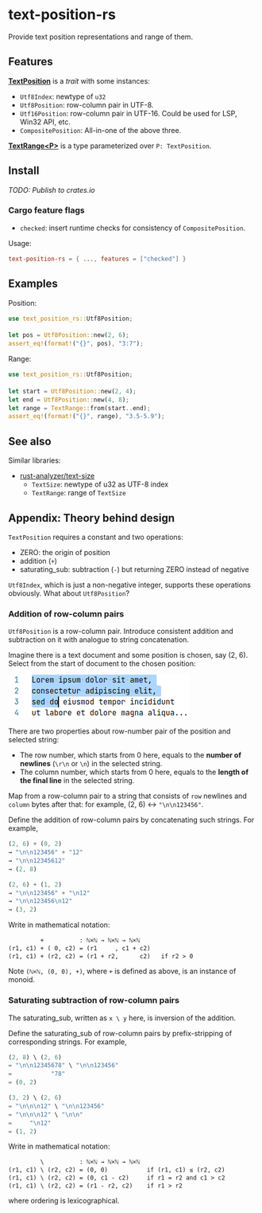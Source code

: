 # text-position-rs

Provide text position representations and range of them.

## Features

**[TextPosition](./src/position.rs)** is a *trait* with some instances:

- `Utf8Index`: newtype of `u32`
- `Utf8Position`: row-column pair in UTF-8.
- `Utf16Position`: row-column pair in UTF-16. Could be used for LSP, Win32 API, etc.
- `CompositePosition`: All-in-one of the above three.

**[TextRange&lt;P&gt;](./src/range.rs)** is a type parameterized  over `P: TextPosition`.

## Install

*TODO: Publish to crates.io*

### Cargo feature flags

- `checked`: insert runtime checks for consistency of `CompositePosition`.

Usage:

```toml
text-position-rs = { ..., features = ["checked"] }
```

## Examples

Position:

```rust
use text_position_rs::Utf8Position;

let pos = Utf8Position::new(2, 6);
assert_eq!(format!("{}", pos), "3:7");
```

Range:

```rust
use text_position_rs::Utf8Position;

let start = Utf8Position::new(2, 4);
let end = Utf8Position::new(4, 8);
let range = TextRange::from(start..end);
assert_eq!(format!("{}", range), "3.5-5.9");
```

## See also

Similar libraries:

- [rust-analyzer/text-size](https://github.com/rust-analyzer/text-size)
    - `TextSize`: newtype of u32 as UTF-8 index
    - `TextRange`: range of `TextSize`

## Appendix: Theory behind design

`TextPosition` requires a constant and two operations:

- ZERO: the origin of position
- addition (`+`)
- saturating_sub: subtraction (`-`) but returning ZERO instead of negative

`Utf8Index`, which is just a non-negative integer, supports these operations obviously. What about `Utf8Position`?

### Addition of row-column pairs

`Utf8Position` is a row-column pair. Introduce consistent addition and subtraction on it with analogue to string concatenation.

Imagine there is a text document and some position is chosen, say (2, 6). Select from the start of document to the chosen position:

![](./docs/images/text-with-selection.png)

There are two properties about row-number pair of the position and selected string:

- The row number, which starts from 0 here, equals to the **number of newlines** (`\r\n` or `\n`) in the selected string.
- The column number, which starts from 0 here, equals to the **length of the final line** in the selected string.

Map from a row-column pair to a string that consists of `row` newlines and `column` bytes after that: for example, (2, 6) <-> `"\n\n123456"`.

Define the addition of row-column pairs by concatenating such strings. For example,

```rust
(2, 6) + (0, 2)
→ "\n\n123456" + "12"
→ "\n\n12345612"
→ (2, 8)
```

```rust
(2, 6) + (1, 2)
→ "\n\n123456" + "\n12"
→ "\n\n123456\n12"
→ (3, 2)
```

Write in mathematical notation:

```
         +          : ℕ×ℕ → ℕ×ℕ → ℕ×ℕ
(r1, c1) + ( 0, c2) = (r1     , c1 + c2)
(r1, c1) + (r2, c2) = (r1 + r2,      c2)   if r2 > 0
```

Note `(ℕ×ℕ, (0, 0), +)`, where `+` is defined as above, is an instance of monoid.

### Saturating subtraction of row-column pairs

The saturating_sub, written as `x \ y` here, is inversion of the addition.

Define the saturating_sub of row-column pairs by prefix-stripping of corresponding strings. For example,

```rust
(2, 8) \ (2, 6)
= "\n\n12345678" \ "\n\n123456"
=           "78"
= (0, 2)
```

```rust
(3, 2) \ (2, 6)
= "\n\n\n12" \ "\n\n123456"
= "\n\n\n12" \ "\n\n"
=     "\n12"
= (1, 2)
```

Write in mathematical notation:

```
         \          : ℕ×ℕ → ℕ×ℕ → ℕ×ℕ
(r1, c1) \ (r2, c2) = (0, 0)           if (r1, c1) ≤ (r2, c2)
(r1, c1) \ (r2, c2) = (0, c1 - c2)     if r1 = r2 and c1 > c2
(r1, c1) \ (r2, c2) = (r1 - r2, c2)    if r1 > r2
```

where ordering is lexicographical.
